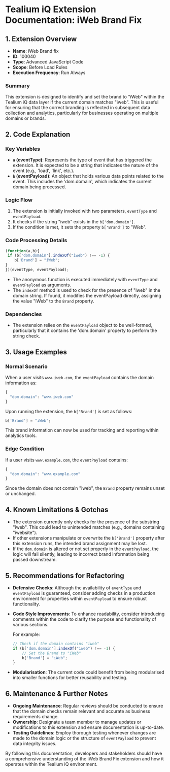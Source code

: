 # Tealium iQ Extension Documentation: iWeb Brand Fix

## 1. Extension Overview

- **Name**: iWeb Brand fix
- **ID**: 100040
- **Type**: Advanced JavaScript Code
- **Scope**: Before Load Rules
- **Execution Frequency**: Run Always

### Summary
This extension is designed to identify and set the brand to "iWeb" within the Tealium iQ data layer if the current domain matches "iweb". This is useful for ensuring that the correct branding is reflected in subsequent data collection and analytics, particularly for businesses operating on multiple domains or brands.

## 2. Code Explanation

### Key Variables
- **`a` (eventType)**: Represents the type of event that has triggered the extension. It is expected to be a string that indicates the nature of the event (e.g., 'load', 'link', etc.).
- **`b` (eventPayload)**: An object that holds various data points related to the event. This includes the 'dom.domain', which indicates the current domain being processed.

### Logic Flow
1. The extension is initially invoked with two parameters, `eventType` and `eventPayload`.
2. It checks if the string "iweb" exists in the `b['dom.domain']`.
3. If the condition is met, it sets the property `b['Brand']` to "iWeb".

### Code Processing Details
```javascript
(function(a,b){
 if (b['dom.domain'].indexOf("iweb") !== -1) {
    b['Brand'] = "iWeb";
}
})(eventType, eventPayload);
```
- The anonymous function is executed immediately with `eventType` and `eventPayload` as arguments.
- The `indexOf` method is used to check for the presence of "iweb" in the domain string. If found, it modifies the eventPayload directly, assigning the value "iWeb" to the `Brand` property.

### Dependencies
- The extension relies on the `eventPayload` object to be well-formed, particularly that it contains the 'dom.domain' property to perform the string check.

## 3. Usage Examples

### Normal Scenario
When a user visits `www.iweb.com`, the `eventPayload` contains the domain information as:
```javascript
{
  "dom.domain": "www.iweb.com"
}
```
Upon running the extension, the `b['Brand']` is set as follows:
```javascript
b['Brand'] = "iWeb";
```
This brand information can now be used for tracking and reporting within analytics tools.

### Edge Condition
If a user visits `www.example.com`, the `eventPayload` contains:
```javascript
{
  "dom.domain": "www.example.com"
}
```
Since the domain does not contain "iweb", the `Brand` property remains unset or unchanged.

## 4. Known Limitations & Gotchas

- The extension currently only checks for the presence of the substring "iweb". This could lead to unintended matches (e.g., domains containing "iwebsite").
- If other extensions manipulate or overwrite the `b['Brand']` property after this extension runs, the intended brand assignment may be lost.
- If the `dom.domain` is altered or not set properly in the `eventPayload`, the logic will fail silently, leading to incorrect brand information being passed downstream.

## 5. Recommendations for Refactoring

- **Defensive Checks**: Although the availability of `eventType` and `eventPayload` is guaranteed, consider adding checks in a production environment for properties within `eventPayload` to ensure robust functionality.
- **Code Style Improvements**: To enhance readability, consider introducing comments within the code to clarify the purpose and functionality of various sections.
  
  For example:
  ```javascript
  // Check if the domain contains "iweb"
  if (b['dom.domain'].indexOf("iweb") !== -1) {
      // Set the Brand to "iWeb"
      b['Brand'] = "iWeb";
  }
  ```
- **Modularisation**: The current code could benefit from being modularised into smaller functions for better reusability and testing.

## 6. Maintenance & Further Notes

- **Ongoing Maintenance**: Regular reviews should be conducted to ensure that the domain checks remain relevant and accurate as business requirements change.
- **Ownership**: Designate a team member to manage updates or modifications to this extension and ensure documentation is up-to-date.
- **Testing Guidelines**: Employ thorough testing whenever changes are made to the domain logic or the structure of `eventPayload` to prevent data integrity issues.

By following this documentation, developers and stakeholders should have a comprehensive understanding of the iWeb Brand Fix extension and how it operates within the Tealium iQ environment.